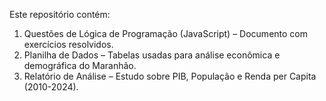 Este repositório contém:

1. Questões de Lógica de Programação (JavaScript) – Documento com exercícios resolvidos.
2. Planilha de Dados – Tabelas usadas para análise econômica e demográfica do Maranhão.
3. Relatório de Análise – Estudo sobre PIB, População e Renda per Capita (2010-2024).
